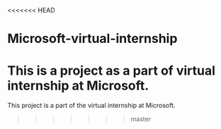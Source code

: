 <<<<<<< HEAD
# Microsoft-virtual-internship
This is a project as a part of virtual internship at Microsoft.
=======
This project is a part of the virtual internship at Microsoft.
>>>>>>> master
